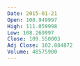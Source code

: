 ```yaml
---
Date: 2015-01-21
Open: 108.949997
High: 111.059998
Low: 108.269997
Close: 109.550003
Adj Close: 102.884872
Volume: 48575900
---
```

